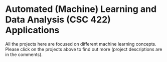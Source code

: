 # Automated (Machine) Learning and Data Analysis (CSC 422) Applications

All the projects here are focused on different machine learning concepts. Please click on the projects above to find out more (project descriptions are in the comments).
